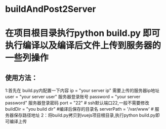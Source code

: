 # buildAndPost2Server
# 在项目根目录执行python build.py 即可执行编译以及编译后文件上传到服务器的一些列操作
## 使用方法：
1:首先在 build.py内配置一下内容
ip = "your server ip" 需要上传的服务器ip地址
user = "your server user" 服务器登录账号
password = "your server password" 服务器登录密码
port = "22"  # ssh默认端口22,一般不需要修改
buildDir = "you build dir" #编译后保存的目录名
serverPath = '/var/www'  # 服务器保存路径地址
2：将build.py拷贝到vuejs项目根目录,执行python build.py即可编译上传

